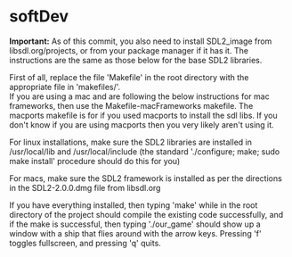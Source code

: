 softDev
=======

__Important:__ As of this commit, you also need to install SDL2\_image from
libsdl.org/projects, or from your package manager if it has it. The instructions are the
same as those below for the base SDL2 libraries.

First of all, replace the file 'Makefile' in the root directory with the appropriate file in 'makefiles/'.   
If you are using a mac and are following the below instructions for mac frameworks, then use the Makefile-macFrameworks makefile.
The macports makefile is for if you used macports to install the sdl libs. If you don't know if you are using macports then you very likely aren't using it.

For linux installations, make sure the SDL2 libraries are installed in /usr/local/lib and
/usr/local/include (the standard './configure; make; sudo make install' procedure should do this for you)

For macs, make sure the SDL2 framework is installed as per the directions in the SDL2-2.0.0.dmg file from libsdl.org  

If you have everything installed, then typing 'make' while in the root directory of the project should compile the
existing code successfully, and if the make is successful, then typing './our\_game' should show up a window with a 
ship that flies around with the arrow keys. Pressing 'f' toggles fullscreen, and pressing 'q' quits.
